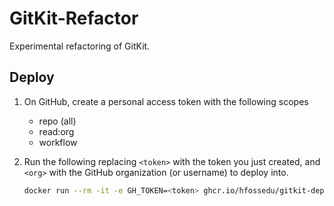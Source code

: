 # GitKit-Refactor

Experimental refactoring of GitKit.

## Deploy

1. On GitHub, create a personal access token with the following scopes
   * repo (all)
   * read:org
   * workflow

2. Run the following replacing `<token>` with the token you just created,
   and `<org>` with the GitHub organization (or username) to deploy into.

      ```bash
      docker run --rm -it -e GH_TOKEN=<token> ghcr.io/hfossedu/gitkit-deploy <org>
      ```
